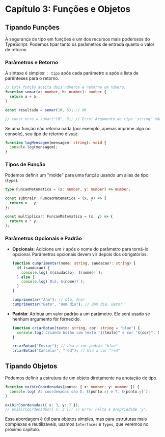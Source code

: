# Capítulo 3: Funções e Objetos

## Tipando Funções

A segurança de tipo em funções é um dos recursos mais poderosos do TypeScript. Podemos tipar tanto os parâmetros de entrada quanto o valor de retorno.

### Parâmetros e Retorno

A sintaxe é simples: `: tipo` após cada parâmetro e após a lista de parênteses para o retorno.

```typescript
// Esta função aceita dois números e retorna um número.
function somar(a: number, b: number): number {
  return a + b;
}

const resultado = somar(10, 5); // OK

// const erro = somar("10", 5); // Erro! Argumento do tipo 'string' não é atribuível ao parâmetro do tipo 'number'.
```

Se uma função não retorna nada (por exemplo, apenas imprime algo no console), seu tipo de retorno é `void`.

```typescript
function logMensagem(mensagem: string): void {
  console.log(mensagem);
}
```

### Tipos de Função

Podemos definir um "molde" para uma função usando um alias de tipo (`type`).

```typescript
type FuncaoMatematica = (x: number, y: number) => number;

const subtrair: FuncaoMatematica = (x, y) => {
  return x - y;
};

const multiplicar: FuncaoMatematica = (x, y) => {
  return x * y;
};
```

### Parâmetros Opcionais e Padrão

- **Opcionais**: Adicione um `?` após o nome do parâmetro para torná-lo opcional. Parâmetros opcionais devem vir depois dos obrigatórios.
  ```typescript
  function cumprimentar(nome: string, saudacao?: string) {
    if (saudacao) {
      console.log(`${saudacao}, ${nome}!`);
    } else {
      console.log(`Olá, ${nome}!`);
    }
  }

  cumprimentar("Ana"); // Olá, Ana!
  cumprimentar("Beto", "Bom dia"); // Bom dia, Beto!
  ```

- **Padrão**: Atribua um valor padrão a um parâmetro. Ele será usado se nenhum argumento for fornecido.
  ```typescript
  function criarBotao(texto: string, cor: string = "blue") {
    console.log(`Criando botão com texto "${texto}" e cor "${cor}".`);
  }

  criarBotao("Enviar"); // Usa a cor padrão "blue"
  criarBotao("Cancelar", "red"); // Usa a cor "red"
  ```

## Tipando Objetos

Podemos definir a estrutura de um objeto diretamente na anotação de tipo.

```typescript
function exibirCoordenadas(ponto: { x: number; y: number }) {
  console.log(`As coordenadas são X: ${ponto.x} e Y: ${ponto.y}`);
}

exibirCoordenadas({ x: 3, y: 7 });
// exibirCoordenadas({ x: 3 }); // Erro! Falta a propriedade 'y'.
```

Essa abordagem é útil para objetos simples, mas para estruturas mais complexas e reutilizáveis, usamos `Interfaces` e `Types`, que veremos no próximo capítulo.

